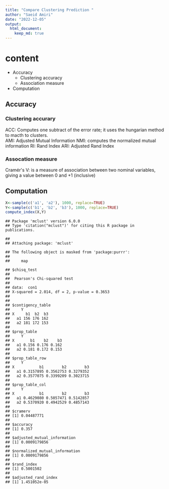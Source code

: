 ```yaml
---
title: "Compare Clustering Prediction "
author: "Saeid Amiri"
date: "2022-12-05"
output: 
  html_document:
    keep_md: true
---
```




# content
- Accuracy
   + Clustering accuracy
   + Association measure
- Computation

## Accuracy
### Clustering accurary
ACC: Computes one subtract of the error rate; it uses the hungarian method to macth to clusters.  
AMI: Adjusted Mutual Information
NMI: computes the normalized mutual information
RI: Rand Index
ARI: Adjusted Rand Index

###  Assocation measure
Cramér's V:  is a measure of association between two nominal variables, giving a value between 0 and +1 (inclusive)

## Computation


```r
X<-sample(c('a1', 'a2'), 1000, replace=TRUE)
Y<-sample(c('b1', 'b2', 'b3'), 1000, replace=TRUE)
compute_index(X,Y)
```

```
## Package 'mclust' version 6.0.0
## Type 'citation("mclust")' for citing this R package in publications.
```

```
## 
## Attaching package: 'mclust'
```

```
## The following object is masked from 'package:purrr':
## 
##     map
```

```
## $chisq_test
## 
## 	Pearson's Chi-squared test
## 
## data:  con1
## X-squared = 2.014, df = 2, p-value = 0.3653
## 
## 
## $contigency_table
##     Y
## X     b1  b2  b3
##   a1 156 176 162
##   a2 181 172 153
## 
## $prop_table
##     Y
## X       b1    b2    b3
##   a1 0.156 0.176 0.162
##   a2 0.181 0.172 0.153
## 
## $prop_table_row
##     Y
## X           b1        b2        b3
##   a1 0.3157895 0.3562753 0.3279352
##   a2 0.3577075 0.3399209 0.3023715
## 
## $prop_table_col
##     Y
## X           b1        b2        b3
##   a1 0.4629080 0.5057471 0.5142857
##   a2 0.5370920 0.4942529 0.4857143
## 
## $cramerv
## [1] 0.04487771
## 
## $accuracy
## [1] 0.357
## 
## $adjusted_mutual_information
## [1] 0.0009179856
## 
## $normalized_mutual_information
## [1] 0.0009179856
## 
## $rand_index
## [1] 0.5001502
## 
## $adjusted_rand_index
## [1] 1.451052e-05
```
